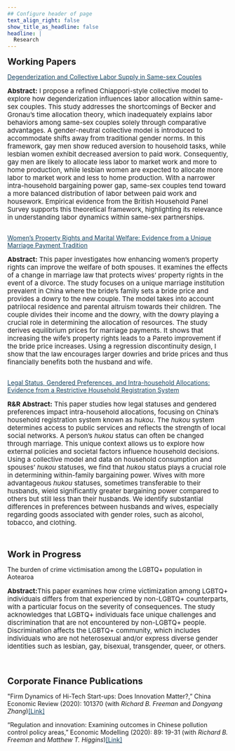 ```yaml
---
## Configure header of page
text_align_right: false
show_title_as_headline: false
headline: |
  Research
---
```


<big><big><b>Working Papers</b></big></big>

<div> 
<a href="https://nbviewer.org/github/lzhuge/lzhuge.github.io/blob/main/papers/degender.pdf" style="color:#154360;" target="_blank">Degenderization and Collective Labor Supply in Same-sex Couples</a>
<br> <p style="line-height:120%; font-size: 15px"> <b>Abstract:</b> I propose a refined Chiappori-style collective model to explore how degenderization influences labor allocation within same-sex couples. This study addresses the shortcomings of Becker and Gronau’s time allocation theory, which inadequately explains labor behaviors among same-sex couples solely through comparative advantages. A gender-neutral collective model is introduced to accommodate shifts away from traditional gender norms. In this framework, gay men show reduced aversion to household tasks, while lesbian women exhibit decreased aversion to paid work. Consequently, gay men are likely to allocate less labor to market work and more to home production, while lesbian women are expected to allocate more labor to market work and less to home production. With a narrower intra-household bargaining power gap, same-sex couples tend toward a more balanced distribution of labor between paid work and housework. Empirical evidence from the British Household Panel Survey supports this theoretical framework, highlighting its relevance in understanding labor dynamics within same-sex partnerships.</p>
</div>

<div style="line-height:100%;">
    <br>
</div>

<div> 
<a href="https://nbviewer.org/github/lzhuge/lzhuge.github.io/blob/main/papers/Womens_Property_Rights.pdf" style="color:#154360;" target="_blank">Women’s Property Rights and Marital Welfare: Evidence from a Unique Marriage Payment Tradition</a>
<br> <p style="line-height:120%; font-size: 15px"> <b>Abstract:</b> This paper investigates how enhancing women’s property rights can improve the welfare of both spouses. It examines the effects of a change in marriage law that protects wives’ property rights in the event of a divorce. The study focuses on a unique marriage institution prevalent in China where the bride’s family sets a bride price and provides a dowry to the new couple. The model takes into account patrilocal residence and parental altruism towards their children. The couple divides their income and the dowry, with the dowry playing a crucial role in determining the allocation of resources. The study derives equilibrium prices for marriage payments. It shows that increasing the wife’s property rights leads to a Pareto improvement if the bride price increases. Using a regression discontinuity design, I show that the law encourages larger dowries and bride prices and thus financially benefits both the husband and wife.</p>
</div>

<div style="line-height:100%;">
    <br>
</div>

<div> 
<a href="https://nbviewer.org/github/lzhuge/lzhuge.github.io/blob/main/papers/hukou.pdf" style="color:#154360;" target="_blank">Legal Status, Gendered Preferences, and Intra-household Allocations: Evidence from a Restrictive Household Registration System</a>
<br> <p style="line-height:120%; font-size: 15px"> <b>R&R</b>
<b>Abstract:</b> This paper studies how legal statuses and gendered preferences impact intra-household allocations, focusing on China’s household registration system known as <i>hukou</i>. The <i>hukou</i> system determines access to public services and reflects the strength of local social networks. A person’s <i>hukou</i> status can often be changed through marriage. This unique context allows us to explore how external policies and societal factors influence household decisions. Using a collective model and data on household consumption and spouses’ <i>hukou</i> statuses, we find that <i>hukou</i> status plays a crucial role in determining within-family bargaining power. Wives with more advantageous <i>hukou</i> statuses, sometimes transferable to their husbands, wield significantly greater bargaining power compared to others but still less than their husbands. We identify substantial differences in preferences between husbands and wives, especially regarding goods associated with gender roles, such as alcohol, tobacco, and clothing.</p>
</div>

<div style="line-height:150%;">
    <br>
</div>

<big><big><b>Work in Progress</b></big></big>

<div> 
The burden of crime victimisation among the LGBTQ+ population in Aotearoa
<br> <p style="line-height:120%; font-size: 15px"> <b>Abstract:</b>This paper examines how crime victimization among LGBTQ+ individuals differs from that experienced by non-LGBTQ+ counterparts, with a particular focus on the severity of consequences. The study acknowledges that LGBTQ+ individuals face unique challenges and discrimination that are not encountered by non-LGBTQ+ people. Discrimination affects the LGBTQ+ community, which includes individuals who are not heterosexual and/or express diverse gender identities such as lesbian, gay, bisexual, transgender, queer, or others.</p>
</div>

<div style="line-height:200%;">
    <br>
</div>

<big><big><b>Corporate Finance Publications</b></big></big>

<div> 
"Firm Dynamics of Hi-Tech Start-ups: Does Innovation Matter?,” China Economic Review (2020): 101370 (with <i>Richard B. Freeman</i> and <i>Dongyang Zhang</i>)<a href="https://www.sciencedirect.com/science/article/abs/pii/S1043951X19301312" style="color:#154360;" target="_blank">[Link]</a>
</div>

<div style="line-height:100%;">
    <br>
</div>

<div> 
“Regulation and innovation: Examining outcomes in Chinese pollution control policy areas,” Economic Modelling (2020): 89: 19-31 (with <i>Richard B. Freeman</i> and <i>Matthew T. Higgins</i>)<a href="https://www.sciencedirect.com/science/article/abs/pii/S0264999318301044" style="color:#154360;" target="_blank">[Link]</a>
</div>

<div style="line-height:300%;">
    <br>
</div>
